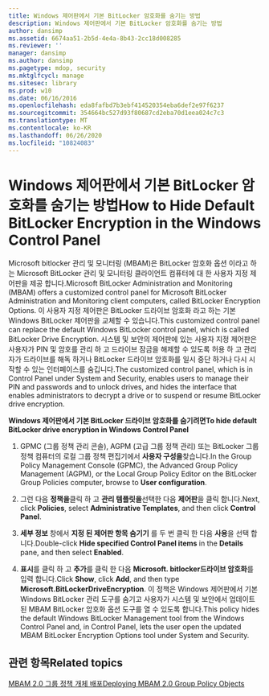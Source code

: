 ```yaml
---
title: Windows 제어판에서 기본 BitLocker 암호화를 숨기는 방법
description: Windows 제어판에서 기본 BitLocker 암호화를 숨기는 방법
author: dansimp
ms.assetid: 6674aa51-2b5d-4e4a-8b43-2cc18d008285
ms.reviewer: ''
manager: dansimp
ms.author: dansimp
ms.pagetype: mdop, security
ms.mktglfcycl: manage
ms.sitesec: library
ms.prod: w10
ms.date: 06/16/2016
ms.openlocfilehash: eda8fafbd7b3ebf414520354eba6def2e97f6237
ms.sourcegitcommit: 354664bc527d93f80687cd2eba70d1eea024c7c3
ms.translationtype: MT
ms.contentlocale: ko-KR
ms.lasthandoff: 06/26/2020
ms.locfileid: "10824083"
---
```

# <span data-ttu-id="e60f9-103">Windows 제어판에서 기본 BitLocker 암호화를 숨기는 방법</span><span class="sxs-lookup"><span data-stu-id="e60f9-103">How to Hide Default BitLocker Encryption in the Windows Control Panel</span></span>


<span data-ttu-id="e60f9-104">Microsoft bitlocker 관리 및 모니터링 (MBAM)은 BitLocker 암호화 옵션 이라고 하는 Microsoft BitLocker 관리 및 모니터링 클라이언트 컴퓨터에 대 한 사용자 지정 제어판을 제공 합니다.</span><span class="sxs-lookup"><span data-stu-id="e60f9-104">Microsoft BitLocker Administration and Monitoring (MBAM) offers a customized control panel for Microsoft BitLocker Administration and Monitoring client computers, called BitLocker Encryption Options.</span></span> <span data-ttu-id="e60f9-105">이 사용자 지정 제어판은 BitLocker 드라이브 암호화 라고 하는 기본 Windows BitLocker 제어판을 교체할 수 있습니다.</span><span class="sxs-lookup"><span data-stu-id="e60f9-105">This customized control panel can replace the default Windows BitLocker control panel, which is called BitLocker Drive Encryption.</span></span> <span data-ttu-id="e60f9-106">시스템 및 보안의 제어판에 있는 사용자 지정 제어판은 사용자가 PIN 및 암호를 관리 하 고 드라이브 잠금을 해제할 수 있도록 허용 하 고 관리자가 드라이브를 해독 하거나 BitLocker 드라이브 암호화를 일시 중단 하거나 다시 시작할 수 있는 인터페이스를 숨깁니다.</span><span class="sxs-lookup"><span data-stu-id="e60f9-106">The customized control panel, which is in Control Panel under System and Security, enables users to manage their PIN and passwords and to unlock drives, and hides the interface that enables administrators to decrypt a drive or to suspend or resume BitLocker drive encryption.</span></span>

**<span data-ttu-id="e60f9-107">Windows 제어판에서 기본 BitLocker 드라이브 암호화를 숨기려면</span><span class="sxs-lookup"><span data-stu-id="e60f9-107">To hide default BitLocker drive encryption in Windows Control Panel</span></span>**

1.  <span data-ttu-id="e60f9-108">GPMC (그룹 정책 관리 콘솔), AGPM (고급 그룹 정책 관리) 또는 BitLocker 그룹 정책 컴퓨터의 로컬 그룹 정책 편집기에서 **사용자 구성을**찾습니다.</span><span class="sxs-lookup"><span data-stu-id="e60f9-108">In the Group Policy Management Console (GPMC), the Advanced Group Policy Management (AGPM), or the Local Group Policy Editor on the BitLocker Group Policies computer, browse to **User configuration**.</span></span>

2.  <span data-ttu-id="e60f9-109">그런 다음 **정책을**클릭 하 고 **관리 템플릿을**선택한 다음 **제어판**을 클릭 합니다.</span><span class="sxs-lookup"><span data-stu-id="e60f9-109">Next, click **Policies**, select **Administrative Templates**, and then click **Control Panel**.</span></span>

3.  <span data-ttu-id="e60f9-110">**세부 정보** 창에서 **지정 된 제어판 항목 숨기기** 를 두 번 클릭 한 다음 **사용**을 선택 합니다.</span><span class="sxs-lookup"><span data-stu-id="e60f9-110">Double-click **Hide specified Control Panel items** in the **Details** pane, and then select **Enabled**.</span></span>

4.  <span data-ttu-id="e60f9-111">**표시**를 클릭 하 고 **추가**를 클릭 한 다음 **Microsoft. bitlocker드라이브 암호화**를 입력 합니다.</span><span class="sxs-lookup"><span data-stu-id="e60f9-111">Click **Show**, click **Add**, and then type **Microsoft.BitLockerDriveEncryption**.</span></span> <span data-ttu-id="e60f9-112">이 정책은 Windows 제어판에서 기본 Windows BitLocker 관리 도구를 숨기고 사용자가 시스템 및 보안에서 업데이트 된 MBAM BitLocker 암호화 옵션 도구를 열 수 있도록 합니다.</span><span class="sxs-lookup"><span data-stu-id="e60f9-112">This policy hides the default Windows BitLocker Management tool from the Windows Control Panel and, in Control Panel, lets the user open the updated MBAM BitLocker Encryption Options tool under System and Security.</span></span>

## <span data-ttu-id="e60f9-113">관련 항목</span><span class="sxs-lookup"><span data-stu-id="e60f9-113">Related topics</span></span>


[<span data-ttu-id="e60f9-114">MBAM 2.0 그룹 정책 개체 배포</span><span class="sxs-lookup"><span data-stu-id="e60f9-114">Deploying MBAM 2.0 Group Policy Objects</span></span>](deploying-mbam-20-group-policy-objects-mbam-2.md)

 

 





